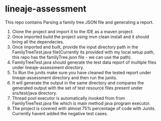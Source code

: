 # lineaje-assessment

This repo contains Parsing a family tree JSON file and generating a report.

1. Clone the project and import it to the IDE as a maven project.
2. Once imported build the project using mvn clean install and it should bring all the dependecies.
3. Once imported and built, provide the input directory path in the FamilyTreeTest.java file(Currently its provided with my local setup path, this repo has the familyTree.json file - we can use the path).
4. FamilyTreeTest.java should generate the test data report of multiple files under lineaje-assessment directory.
5. To Run the junits make sure you have cleaned the tested report under lineaje-assessment directory and then run the junits.
6. It will generate the output in the same directory and compares the generated output with the set of test resource files present under srs/test/java directory.
7. Thread pool executor is automatically invoked from from FamilyTreeTest.java file which is main method java program executor.
8. The project is covered with almost 75% percentage of code with Junits. Currently havent added the negative test cases.


